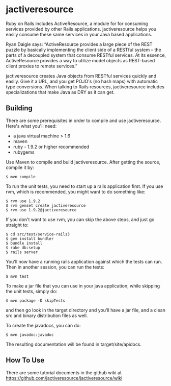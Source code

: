 jactiveresource
===============

Ruby on Rails includes ActiveResource, a module for for consuming services provided by other Rails applications. jactiveresource helps you easily consume these same services in your Java based applications.

Ryan Daigle says: “ActiveResource provides a large piece of the REST puzzle by basically implementing the client side of a RESTful system – the parts of a decoupled system that consume RESTful services. At its essence, ActiveResource provides a way to utilize model objects as REST-based client proxies to remote services.”

jactiveresource creates Java objects from RESTful services quickly and easily.  Give it a URL, and you get POJO's (no hash maps) with automatic type conversions.  When talking to Rails resources, jactiveresource includes specializations that make Java as DRY as it can get.

Building
---------
There are some prerequisites in order to compile and use jactiveresource.  Here's what you'll need:

 * a java virtual machine > 1.6 
 * maven
 * ruby - 1.9.2 or higher recommended
 * rubygems

Use Maven to compile and build jactiveresource.  After getting the source, compile it by:

    $ mvn compile

To run the unit tests, you need to start up a rails application first.  If you use rvm, which is recommended, you might want to do something like:

    $ rvm use 1.9.2
    $ rvm gemset create jactiveresource
    $ rvm use 1.9.2@jactiveresource

If you don't want to use rvm, you can skip the above steps, and just go straight to:

    $ cd src/test/service-rails3
    $ gem install bundler
    $ bundle install
    $ rake db:setup
    $ rails server

You'll now have a running rails application against which the tests can run.  Then in another session, you can run the tests:

    $ mvn test

To make a jar file that you can use in your java application, while skipping the unit tests, simply do:

    $ mvn package -D skipTests

and then go look in the target directory and you'll have a jar file, and a clean src and binary distribution files as well.

To create the javadocs, you can do:

    $ mvn javadoc:javadoc

The resulting documentation will be found in target/site/apidocs.

How To Use
----------
There are some tutorial documents in the github wiki at https://github.com/jactiveresource/jactiveresource/wiki
